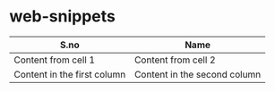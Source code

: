 # web-snippets
S.no | Name
------------ | -------------
Content from cell 1 | Content from cell 2
Content in the first column | Content in the second column